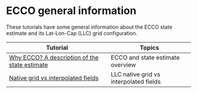 # ECCO general information

These tutorials have some general information about the ECCO state estimate and its Lat-Lon-Cap (LLC) grid configuration.

| Tutorial | Topics |
| -  | - |
| [Why ECCO? A description of the state estimate](./ECCO_gen_info/ECCO_intro.rst) | ECCO and state estimate overview |
| [Native grid vs interpolated fields](./ECCO_gen_info/grid_descrip.rst) | LLC native grid vs interpolated fields |
